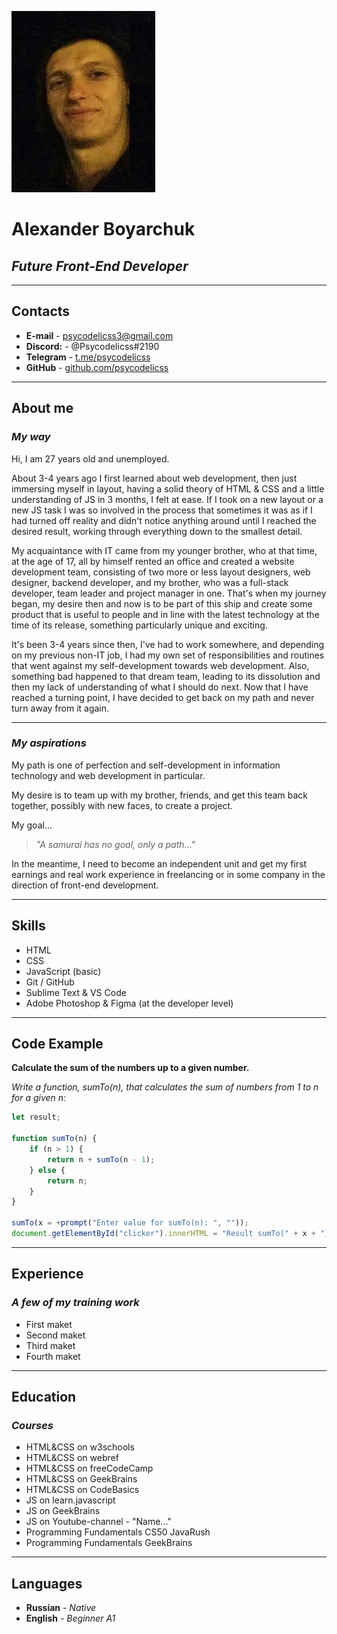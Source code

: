 ![MyPhoto](/images/my-photo.jpg "Just chill, dude :)")
# **Alexander Boyarchuk**
## *Future Front-End Developer*
***
## **Contacts**
* **E-mail** - psycodelicss3@gmail.com
* **Discord:** - @Psycodelicss#2190
* **Telegram** - [t.me/psycodelicss](https://t.me/psycodelicss)
* **GitHub** - [github.com/psycodelicss](https://github.com/psycodelicss)
***
## **About me**
### **_My way_**
Hi, I am 27 years old and unemployed. 

About 3-4 years ago I first learned about web development, then just immersing myself in layout, having a solid theory of HTML & CSS and a little understanding of JS in 3 months, I felt at ease. If I took on a new layout or a new JS task I was so involved in the process that sometimes it was as if I had turned off reality and didn't notice anything around until I reached the desired result, working through everything down to the smallest detail.

My acquaintance with IT came from my younger brother, who at that time, at the age of 17, all by himself rented an office and created a website development team, consisting of two more or less layout designers, web designer, backend developer, and my brother, who was a full-stack developer, team leader and project manager in one. That's when my journey began, my desire then and now is to be part of this ship and create some product that is useful to people and in line with the latest technology at the time of its release, something particularly unique and exciting.

It's been 3-4 years since then, I've had to work somewhere, and depending on my previous non-IT job, I had my own set of responsibilities and routines that went against my self-development towards web development. Also, something bad happened to that dream team, leading to its dissolution and then my lack of understanding of what I should do next. Now that I have reached a turning point, I have decided to get back on my path and never turn away from it again.
***
### **_My aspirations_**
My path is one of perfection and self-development in information technology and web development in particular.

My desire is to team up with my brother, friends, and get this team back together, possibly with new faces, to create a project.

My goal...
>*"A samurai has no goal, only a path..."*

In the meantime, I need to become an independent unit and get my first earnings and real work experience in freelancing or in some company in the direction of front-end development.
***
## **Skills**
* HTML
* CSS
* JavaScript (basic)
* Git / GitHub
* Sublime Text & VS Code
* Adobe Photoshop & Figma (at the developer level)
***
## **Code Example**
**Calculate the sum of the numbers up to a given number.**

*Write a function, sumTo(n), that calculates the sum of numbers from 1 to n for a given n:*

```js
let result;

function sumTo(n) {
    if (n > 1) {
        return n + sumTo(n - 1);
    } else {
        return n;
    }
}

sumTo(x = +prompt("Enter value for sumTo(n): ", ""));
document.getElementById("clicker").innerHTML = "Result sumTo(" + x + "): " + sumTo(x);
```
***
## **Experience**
### **_A few of my training work_**
* First maket
* Second maket
* Third maket
* Fourth maket
***
## **Education**
### **_Courses_**
* HTML&CSS on w3schools
* HTML&CSS on webref
* HTML&CSS on freeCodeCamp
* HTML&CSS on GeekBrains
* HTML&CSS on CodeBasics
* JS on learn.javascript
* JS on GeekBrains
* JS on Youtube-channel - "Name..."
* Programming Fundamentals CS50 JavaRush
* Programming Fundamentals GeekBrains
***
## **Languages**
* **Russian** - *Native*
* **English** - *Beginner A1*